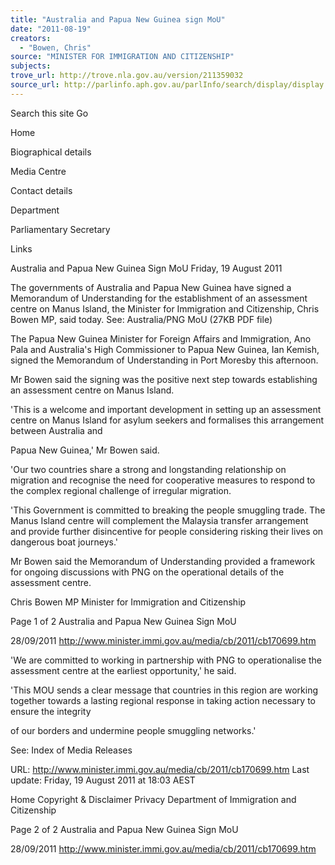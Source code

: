 ```yaml
---
title: "Australia and Papua New Guinea sign MoU"
date: "2011-08-19"
creators:
  - "Bowen, Chris"
source: "MINISTER FOR IMMIGRATION AND CITIZENSHIP"
subjects:
trove_url: http://trove.nla.gov.au/version/211359032
source_url: http://parlinfo.aph.gov.au/parlInfo/search/display/display.w3p;query=Id%3A%22media/pressrel/1115937%22
---
```


 Search this site   Go  

 Home

 Biographical details

 Media Centre

 Contact details

 Department

 Parliamentary  Secretary

 Links  

 

 Australia and Papua New Guinea  Sign MoU Friday, 19 August 2011

 The governments of Australia and Papua New Guinea have  signed a Memorandum of Understanding for the  establishment of an assessment centre on Manus Island,  the Minister for Immigration and Citizenship, Chris Bowen  MP, said today.  See: Australia/PNG MoU (27KB PDF file)

 The Papua New Guinea Minister for Foreign Affairs and  Immigration, Ano Pala and Australia's High Commissioner  to Papua New Guinea, Ian Kemish, signed the  Memorandum of Understanding in Port Moresby this  afternoon.

 Mr Bowen said the signing was the positive next step  towards establishing an assessment centre on Manus  Island.

 'This is a welcome and important development in setting up  an assessment centre on Manus Island for asylum seekers  and formalises this arrangement between Australia and 

 Papua New Guinea,' Mr Bowen said.

 'Our two countries share a strong and longstanding  relationship on migration and recognise the need for  cooperative measures to respond to the complex regional  challenge of irregular migration.

 'This Government is committed to breaking the people  smuggling trade. The Manus Island centre will complement  the Malaysia transfer arrangement and provide further  disincentive for people considering risking their lives on  dangerous boat journeys.'

 Mr Bowen said the Memorandum of Understanding  provided a framework for ongoing discussions with PNG on  the operational details of the assessment centre.

 Chris Bowen MP Minister for Immigration and Citizenship

 Page 1 of 2 Australia and Papua New Guinea Sign MoU

 28/09/2011 http://www.minister.immi.gov.au/media/cb/2011/cb170699.htm

 'We are committed to working in partnership with PNG to  operationalise the assessment centre at the earliest  opportunity,' he said.

 'This MOU sends a clear message that countries in this  region are working together towards a lasting regional  response in taking action necessary to ensure the integrity 

 of our borders and undermine people smuggling networks.'

 See: Index of Media Releases

 URL:  http://www.minister.immi.gov.au/media/cb/2011/cb170699.htm  Last update: Friday, 19 August 2011 at 18:03 AEST 

 Home Copyright & Disclaimer Privacy Department of Immigration and Citizenship

 Page 2 of 2 Australia and Papua New Guinea Sign MoU

 28/09/2011 http://www.minister.immi.gov.au/media/cb/2011/cb170699.htm

